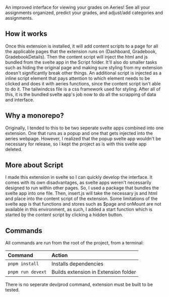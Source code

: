 An improved interface for viewing your grades on Aeries! See all your assignments organized, predict your grades, and adjust/add categories and assignments.

## How it works

Once this extension is installed, it will add content scripts to a page for all the applicable pages that the extension runs on (Dashboard, Gradebook, GradebookDetails). Then the content script will inject the html and js bundled from the svelte app in the Script folder. It'll also do smaller tasks such as hiding the original page and making sure styling from my extension doesn't significantly break other things. An additional script is injected as a inline script element that pays attention to which element needs to be clicked and does it with aeries functions, since the content script isn't able to do it. The tailwindcss file is a css framework used for styling. After all of this, it is the bundled svelte app's job now to do all the scrapping of data and interface.

## Why a monorepo?

Originally, I tended to this to be two seperate svelte apps combined into one extension. One that runs as a popup and one that gets injected into the aeries webpage. However, I realized that the popup svelte app wouldn't be necessary for release, so I kept the project as is with this svelte app deleted.

## More about Script

I made this extension in svelte so I can quickly develop the interface. It comes with its own disadvantages, as svelte apps weren't necessarily designed to run within other pages. So, I used a package that bundles the svelte app into one file. Then, insert.js will take the necessary js and html and place into the content script of the extension. Some limitations of the svelte app is that functions and stores such as $page and onMount are not available in this environment, as such, I added a start function which is started by the content script by clicking a hidden button.

## Commands

All commands are run from the root of the project, from a terminal:

| Command                   | Action                                                 |
| :------------------------ | :------------------------------------------------------|
| `pnpm install`            | Installs dependencies                                  |
| `pnpm run devext`         | Builds extension in Extension folder                   |

There is no seperate dev/prod command, extension must be built to be tested.
